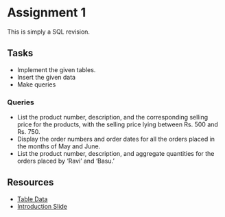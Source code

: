 # Assignment 1

This is simply a SQL revision.

## Tasks

- Implement the given tables.
- Insert the given data
- Make queries

### Queries
- List the product number, description, and the corresponding selling price for the products, with the selling price lying between Rs. 500 and Rs. 750.
- Display the order numbers and order dates for all the orders placed in the months of May and June.
- List the product number, description, and aggregate quantities for the orders placed by ‘Ravi’ and ‘Basu.’

## Resources

- [Table Data](https://docs.google.com/document/d/1jq6lbg4u-Sjw2mXWIwgxisenAYg0LHjRcEE3w4tFylQ/edit)
- [Introduction Slide](https://docs.google.com/presentation/d/1UHZlYytRV6YQtVnDl9VvfC4zpeEf2WSRrvCxyvVK7Sw/edit)
